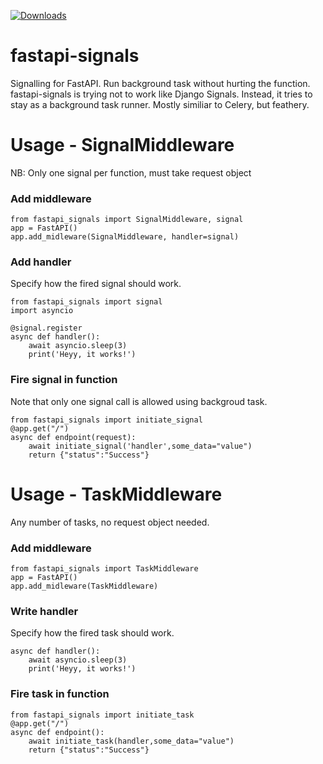 
[![Downloads](https://static.pepy.tech/personalized-badge/fastapi-signals?period=month&units=international_system&left_color=brightgreen&right_color=red&left_text=Downloads)](https://pepy.tech/project/fastapi-signals)
# fastapi-signals
Signalling for FastAPI. Run background task without hurting the function. fastapi-signals is trying not to work like Django Signals. Instead, it tries to stay as a background task runner. Mostly similiar to Celery, but feathery.

# Usage - SignalMiddleware
NB: Only one signal per function, must take request object
### Add middleware
```
from fastapi_signals import SignalMiddleware, signal
app = FastAPI()
app.add_midleware(SignalMiddleware, handler=signal)
```
### Add handler
Specify how the fired signal should work.
```
from fastapi_signals import signal
import asyncio

@signal.register
async def handler():
    await asyncio.sleep(3)
    print('Heyy, it works!')
```
### Fire signal in function
Note that only one signal call is allowed using backgroud task.
```
from fastapi_signals import initiate_signal
@app.get("/")
async def endpoint(request):
    await initiate_signal('handler',some_data="value")
    return {"status":"Success"}
```
# Usage - TaskMiddleware
Any number of tasks, no request object needed.
### Add middleware
```
from fastapi_signals import TaskMiddleware
app = FastAPI()
app.add_midleware(TaskMiddleware)
```
### Write handler
Specify how the fired task should work.
```
async def handler():
    await asyncio.sleep(3)
    print('Heyy, it works!')
```
### Fire task in function
```
from fastapi_signals import initiate_task
@app.get("/")
async def endpoint():
    await initiate_task(handler,some_data="value")
    return {"status":"Success"}
```
